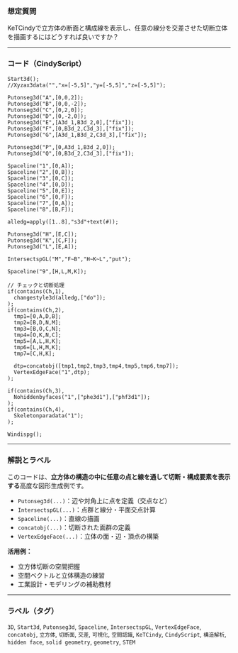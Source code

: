 ### 想定質問

KeTCindyで立方体の断面と構成線を表示し、任意の線分を交差させた切断立体を描画するにはどうすれば良いですか？

---

### コード（CindyScript）

```cindy
Start3d();
//Xyzax3data("","x=[-5,5]","y=[-5,5]","z=[-5,5]");

Putonseg3d("A",[0,0,2]);
Putonseg3d("B",[0,0,-2]);
Putonseg3d("C",[0,2,0]);
Putonseg3d("D",[0,-2,0]);
Putonseg3d("E",[A3d_1,B3d_2,0],["fix"]);
Putonseg3d("F",[0,B3d_2,C3d_3],["fix"]);
Putonseg3d("G",[A3d_1,B3d_2,C3d_3],["fix"]);

Putonseg3d("P",[0,A3d_1,B3d_2,0]);
Putonseg3d("Q",[0,B3d_2,C3d_3],["fix"]);

Spaceline("1",[0,A]);
Spaceline("2",[0,B]);
Spaceline("3",[0,C]);
Spaceline("4",[0,D]);
Spaceline("5",[0,E]);
Spaceline("6",[0,F]);
Spaceline("7",[0,A]);
Spaceline("8",[B,F]);

alledg=apply([1..8],"s3d"+text(#));

Putonseg3d("H",[E,C]);
Putonseg3d("K",[C,F]);
Putonseg3d("L",[E,A]);

IntersectspGL("M","F~B","H~K~L","put");

Spaceline("9",[H,L,M,K]);

// チェックと切断処理
if(contains(Ch,1),
  changestyle3d(alledg,["do"]);
);
if(contains(Ch,2),
  tmp1=[0,A,D,B];
  tmp2=[B,D,N,M];
  tmp3=[B,O,C,N];
  tmp4=[O,K,N,C];
  tmp5=[A,L,H,K];
  tmp6=[L,H,M,K];
  tmp7=[C,H,K];

  dtp=concatobj([tmp1,tmp2,tmp3,tmp4,tmp5,tmp6,tmp7]);
  VertexEdgeFace("1",dtp);
);

if(contains(Ch,3),
  Nohiddenbyfaces("1",["phe3d1"],["phf3d1"]);
);
if(contains(Ch,4),
  Skeletonparadata("1");
);

Windispg();
```

---

### 解説とラベル

このコードは、**立方体の構造の中に任意の点と線を通して切断・構成要素を表示する**高度な図形生成例です。

* `Putonseg3d(...)`：辺や対角上に点を定義（交点など）
* `IntersectspGL(...)`：点群と線分・平面交点計算
* `Spaceline(...)`：直線の描画
* `concatobj(...)`：切断された面群の定義
* `VertexEdgeFace(...)`：立体の面・辺・頂点の構築

**活用例：**

* 立方体切断の空間把握
* 空間ベクトルと立体構造の練習
* 工業設計・モデリングの補助教材

---

### ラベル（タグ）

`3D`, `Start3d`, `Putonseg3d`, `Spaceline`, `IntersectspGL`, `VertexEdgeFace`, `concatobj`, `立方体`, `切断面`, `交差`, `可視化`, `空間認識`, `KeTCindy`, `CindyScript`, `構造解析`, `hidden face`, `solid geometry`, `geometry`, `STEM`
